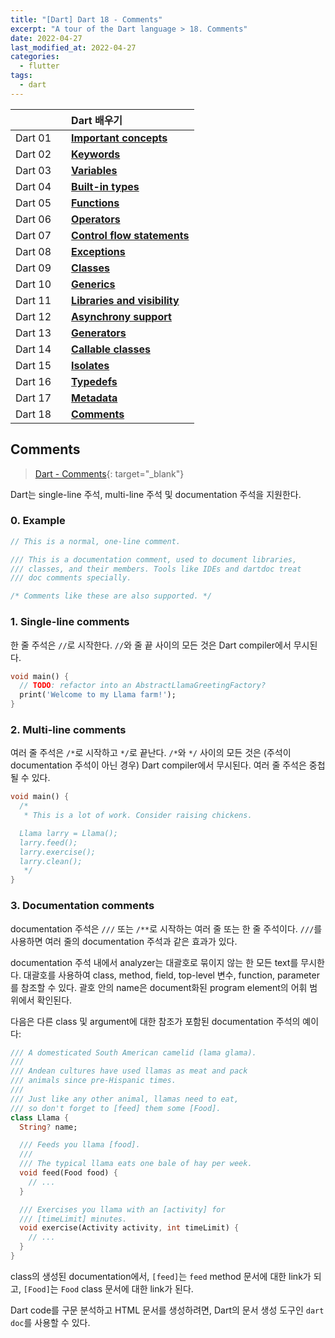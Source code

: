 ```yaml
---
title: "[Dart] Dart 18 - Comments"
excerpt: "A tour of the Dart language > 18. Comments"
date: 2022-04-27
last_modified_at: 2022-04-27
categories:
  - flutter
tags:
  - dart
---
```


|||Dart 배우기|
|:---:|:---:|:---|
|Dart 01||**[Important concepts](https://burningfalls.github.io/flutter/dart01-important-concepts/)**|
|Dart 02||**[Keywords](https://burningfalls.github.io/flutter/dart02-keywords/)**|
|Dart 03||**[Variables](https://burningfalls.github.io/flutter/dart03-variables/)**|
|Dart 04||**[Built-in types](https://burningfalls.github.io/flutter/dart04-built-in-types/)**|
|Dart 05||**[Functions](https://burningfalls.github.io/flutter/dart05-functions/)**|
|Dart 06||**[Operators](https://burningfalls.github.io/flutter/dart06-operators/)**|
|Dart 07||**[Control flow statements](https://burningfalls.github.io/flutter/dart07-control-flow-statements/)**|
|Dart 08||**[Exceptions](https://burningfalls.github.io/flutter/dart08-exceptions/)**|
|Dart 09||**[Classes](https://burningfalls.github.io/flutter/dart09-classes/)**|
|Dart 10||**[Generics](https://burningfalls.github.io/flutter/dart10-generics/)**|
|Dart 11||**[Libraries and visibility](https://burningfalls.github.io/flutter/dart11-libraries-and-visibility/)**|
|Dart 12||**[Asynchrony support](https://burningfalls.github.io/flutter/dart12-asynchrony-support/)**|
|Dart 13||**[Generators](https://burningfalls.github.io/flutter/dart13-generators/)**|
|Dart 14||**[Callable classes](https://burningfalls.github.io/flutter/dart14-callable-classes/)**|
|Dart 15||**[Isolates](https://burningfalls.github.io/flutter/dart15-isolates/)**|
|Dart 16||**[Typedefs](https://burningfalls.github.io/flutter/dart16-typedefs/)**|
|Dart 17||**[Metadata](https://burningfalls.github.io/flutter/dart17-metadata/)**|
|Dart 18||**[Comments](https://burningfalls.github.io/flutter/dart18-comments/)**|

## Comments

> [Dart - Comments](https://dart.dev/guides/language/language-tour#comments){: target="_blank"}

Dart는 single-line 주석, multi-line 주석 및 documentation 주석을 지원한다.

### 0. Example

```dart
// This is a normal, one-line comment.

/// This is a documentation comment, used to document libraries,
/// classes, and their members. Tools like IDEs and dartdoc treat
/// doc comments specially.

/* Comments like these are also supported. */
```

### 1. Single-line comments

한 줄 주석은 `//`로 시작한다. `//`와 줄 끝 사이의 모든 것은 Dart compiler에서 무시된다.

```dart
void main() {
  // TODO: refactor into an AbstractLlamaGreetingFactory?
  print('Welcome to my Llama farm!');
}
```

### 2. Multi-line comments

여러 줄 주석은 `/*`로 시작하고 `*/`로 끝난다. `/*`와 `*/` 사이의 모든 것은 (주석이 documentation 주석이 아닌 경우) Dart compiler에서 무시된다. 여러 줄 주석은 중첩될 수 있다.

```dart
void main() {
  /*
   * This is a lot of work. Consider raising chickens.

  Llama larry = Llama();
  larry.feed();
  larry.exercise();
  larry.clean();
   */
}
```

### 3. Documentation comments

documentation 주석은 `///` 또는 `/**`로 시작하는 여러 줄 또는 한 줄 주석이다. `///`를 사용하면 여러 줄의 documentation 주석과 같은 효과가 있다.

documentation 주석 내에서 analyzer는 대괄호로 묶이지 않는 한 모든 text를 무시한다. 대괄호를 사용하여 class, method, field, top-level 변수, function, parameter를 참조할 수 있다. 괄호 안의 name은 document화된 program element의 어휘 범위에서 확인된다.

다음은 다른 class 및 argument에 대한 참조가 포함된 documentation 주석의 예이다:

```dart
/// A domesticated South American camelid (lama glama).
///
/// Andean cultures have used llamas as meat and pack
/// animals since pre-Hispanic times.
///
/// Just like any other animal, llamas need to eat,
/// so don't forget to [feed] them some [Food].
class Llama {
  String? name;

  /// Feeds you llama [food].
  ///
  /// The typical llama eats one bale of hay per week.
  void feed(Food food) {
    // ...
  }

  /// Exercises you llama with an [activity] for
  /// [timeLimit] minutes.
  void exercise(Activity activity, int timeLimit) {
    // ...
  }
}
```

class의 생성된 documentation에서, `[feed]`는 `feed` method 문서에 대한 link가 되고, `[Food]`는 `Food` class 문서에 대한 link가 된다.

Dart code를 구문 분석하고 HTML 문서를 생성하려면, Dart의 문서 생성 도구인 `dart doc`를 사용할 수 있다.